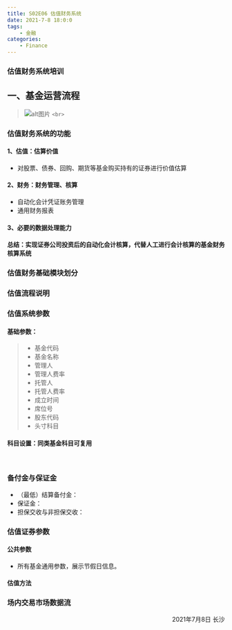 ```yaml
---
title: S02E06 估值财务系统
date: 2021-7-8 18:0:0
tags:
    - 金融
categories: 
    - Finance
---
```

### 估值财务系统培训

<!--more-->

## 一、基金运营流程

> ![alt图片](https://z3.ax1x.com/2021/07/08/RLgpEq.png)
> `<br>`

### 估值财务系统的功能

#### 1、估值：**估算价值**

- 对股票、债券、回购、期货等基金购买持有的证券进行价值估算

#### 2、财务：**财务管理、核算**

- 自动化会计凭证账务管理
- 通用财务报表

#### 3、必要的数据处理能力

#### 总结：**实现证券公司投资后的自动化会计核算，代替人工进行会计核算的基金财务核算系统**

### 估值财务基础模块划分

### 估值流程说明

### 估值系统参数

#### 基础参数：

> - 基金代码
> - 基金名称
> - 管理人
> - 管理人费率
> - 托管人
> - 托管人费率
> - 成立时间
> - 席位号
> - 股东代码
> - 头寸科目

#### 科目设置：同类基金科目可复用

<br>

### 备付金与保证金

- （最低）结算备付金：
- 保证金：
- 担保交收与非担保交收：

### 估值证券参数

#### 公共参数

- 所有基金通用参数，展示节假日信息。

#### 估值方法

### 场内交易市场数据流

<p align="right">2021年7月8日 长沙</p>
